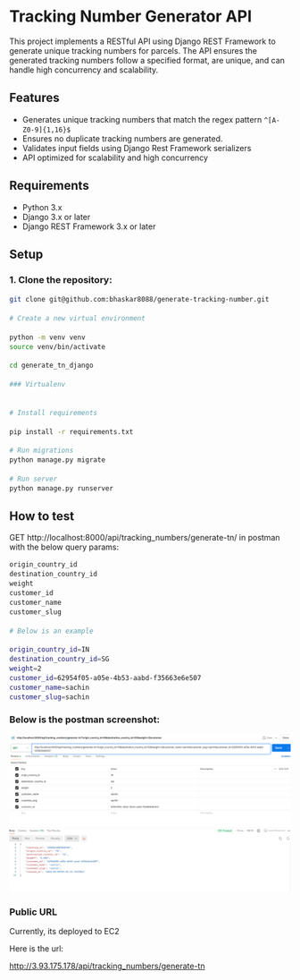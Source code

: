 # Tracking Number Generator API

This project implements a RESTful API using Django REST Framework to generate unique tracking numbers for parcels. The API ensures the generated tracking numbers follow a specified format, are unique, and can handle high concurrency and scalability.

## Features

- Generates unique tracking numbers that match the regex pattern `^[A-Z0-9]{1,16}$`
- Ensures no duplicate tracking numbers are generated.
- Validates input fields using Django Rest Framework serializers
- API optimized for scalability and high concurrency

## Requirements

- Python 3.x
- Django 3.x or later
- Django REST Framework 3.x or later

## Setup

### 1. Clone the repository:

```bash
git clone git@github.com:bhaskar8088/generate-tracking-number.git

# Create a new virtual environment

python -m venv venv
source venv/bin/activate

cd generate_tn_django

### Virtualenv


# Install requirements

pip install -r requirements.txt

# Run migrations
python manage.py migrate

# Run server
python manage.py runserver

```

## How to test

GET http://localhost:8000/api/tracking_numbers/generate-tn/ in postman with the below query params:

```bash
origin_country_id
destination_country_id
weight
customer_id
customer_name
customer_slug

# Below is an example

origin_country_id=IN
destination_country_id=SG
weight=2
customer_id=62954f05-a05e-4b53-aabd-f35663e6e507
customer_name=sachin
customer_slug=sachin

```

### Below is the postman screenshot:

![Postman](generatetn_postman.png)

### Public URL

Currently, its deployed to EC2

Here is the url:

http://3.93.175.178/api/tracking_numbers/generate-tn